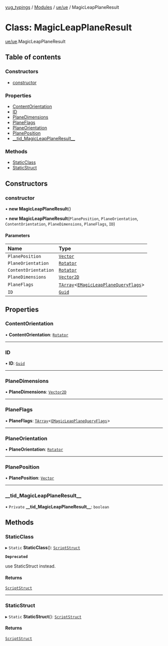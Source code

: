 [yug_typings](../README.md) / [Modules](../modules.md) / [ue/ue](../modules/ue_ue.md) / MagicLeapPlaneResult

# Class: MagicLeapPlaneResult

[ue/ue](../modules/ue_ue.md).MagicLeapPlaneResult

## Table of contents

### Constructors

- [constructor](ue_ue.MagicLeapPlaneResult.md#constructor)

### Properties

- [ContentOrientation](ue_ue.MagicLeapPlaneResult.md#contentorientation)
- [ID](ue_ue.MagicLeapPlaneResult.md#id)
- [PlaneDimensions](ue_ue.MagicLeapPlaneResult.md#planedimensions)
- [PlaneFlags](ue_ue.MagicLeapPlaneResult.md#planeflags)
- [PlaneOrientation](ue_ue.MagicLeapPlaneResult.md#planeorientation)
- [PlanePosition](ue_ue.MagicLeapPlaneResult.md#planeposition)
- [\_\_tid\_MagicLeapPlaneResult\_\_](ue_ue.MagicLeapPlaneResult.md#__tid_magicleapplaneresult__)

### Methods

- [StaticClass](ue_ue.MagicLeapPlaneResult.md#staticclass)
- [StaticStruct](ue_ue.MagicLeapPlaneResult.md#staticstruct)

## Constructors

### constructor

• **new MagicLeapPlaneResult**()

• **new MagicLeapPlaneResult**(`PlanePosition`, `PlaneOrientation`, `ContentOrientation`, `PlaneDimensions`, `PlaneFlags`, `ID`)

#### Parameters

| Name | Type |
| :------ | :------ |
| `PlanePosition` | [`Vector`](ue_ue_s.Vector.md) |
| `PlaneOrientation` | [`Rotator`](ue_ue_s.Rotator.md) |
| `ContentOrientation` | [`Rotator`](ue_ue_s.Rotator.md) |
| `PlaneDimensions` | [`Vector2D`](ue_ue_s.Vector2D.md) |
| `PlaneFlags` | [`TArray`](../interfaces/ue_puerts.TArray.md)<[`EMagicLeapPlaneQueryFlags`](../enums/ue_ue.EMagicLeapPlaneQueryFlags.md)\> |
| `ID` | [`Guid`](ue_ue_s.Guid.md) |

## Properties

### ContentOrientation

• **ContentOrientation**: [`Rotator`](ue_ue_s.Rotator.md)

___

### ID

• **ID**: [`Guid`](ue_ue_s.Guid.md)

___

### PlaneDimensions

• **PlaneDimensions**: [`Vector2D`](ue_ue_s.Vector2D.md)

___

### PlaneFlags

• **PlaneFlags**: [`TArray`](../interfaces/ue_puerts.TArray.md)<[`EMagicLeapPlaneQueryFlags`](../enums/ue_ue.EMagicLeapPlaneQueryFlags.md)\>

___

### PlaneOrientation

• **PlaneOrientation**: [`Rotator`](ue_ue_s.Rotator.md)

___

### PlanePosition

• **PlanePosition**: [`Vector`](ue_ue_s.Vector.md)

___

### \_\_tid\_MagicLeapPlaneResult\_\_

• `Private` **\_\_tid\_MagicLeapPlaneResult\_\_**: `boolean`

## Methods

### StaticClass

▸ `Static` **StaticClass**(): [`ScriptStruct`](ue_ue.ScriptStruct.md)

**`Deprecated`**

use StaticStruct instead.

#### Returns

[`ScriptStruct`](ue_ue.ScriptStruct.md)

___

### StaticStruct

▸ `Static` **StaticStruct**(): [`ScriptStruct`](ue_ue.ScriptStruct.md)

#### Returns

[`ScriptStruct`](ue_ue.ScriptStruct.md)
